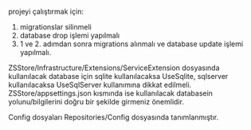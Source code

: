projeyi çalıştırmak için:
1) migrationslar silinmeli
2) database drop işlemi yapılmalı
3) 1 ve 2. adımdan sonra migrations alınmalı ve database update işlemi yapılmalı.

ZSStore/Infrastructure/Extensions/ServiceExtension dosyasında kullanılacak database için sqlite kullanılacaksa UseSqlite, sqlserver kullanılacaksa UseSqlServer
kullanımına dikkat edilmeli. ZSStore/appsettings.json kısmında ise kullanılacak databasein yolunu/bilgilerini doğru bir şekilde girmeniz önemlidir.

Config dosyaları Repositories/Config dosyasında tanımlanmıştır.
